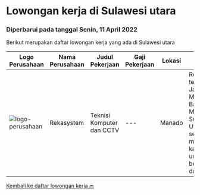 
  # Lowongan kerja di Sulawesi utara

  ### Diperbarui pada tanggal Senin, 11 April 2022

  Berikut merupakan daftar lowongan kerja yang ada di Sulawesi utara

  |Logo Perusahaan | Nama Perusahaan | Judul Pekerjaan | Gaji Pekerjaan | Lokasi | Deskripsi | Tanggal diunggah | Pranala |
  | -------------- | --------------- | --------------- | --------- | --------- | -------------- | ------- | ----------- |
  |![logo-perusahaan](https://i.ibb.co/sqvTCh9/112815900-stock-vector-no-image-available-icon-flat-vector.webp)|Rekasystem|Teknisi Komputer dan CCTV|---|Manado|Rekasystem, terletak di Jalan Daan Mogot No.10, Banjer, Tikala, Manado, Sulawesi Utara. Saat ini sedang membutuhkan kandidat untuk bergabung dan...|Kamis, 24 Maret 2022|https://www.jobstreet.co.id/id/job/teknisi-komputer-dan-cctv-3831833?token=0~13bc5e55-1400-4c33-b0b7-5a825fa93500&sectionRank=1&jobId=jobstreet-id-job-3831833|


  [Kembali ke daftar lowongan kerja 🔙](../README.md#daftar-lowongan-kerja)
  